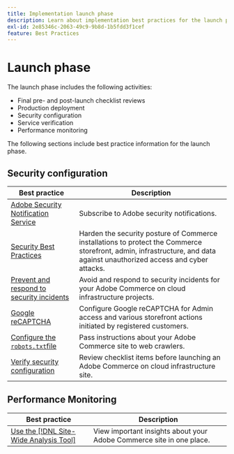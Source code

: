 ```yaml
---
title: Implementation launch phase
description: Learn about implementation best practices for the launch phase of Adobe Commerce projects.
exl-id: 2e85346c-2063-49c9-9b8d-1b5fdd3f1cef
feature: Best Practices
---
```

# Launch phase

The launch phase includes the following activities:

- Final pre- and post-launch checklist reviews
- Production deployment
- Security configuration
- Service verification
- Performance monitoring

The following sections include best practice information for the launch phase.

## Security configuration

| Best practice                                                                                                                      | Description                                                                                                                                                              |
|------------------------------------------------------------------------------------------------------------------------------------|--------------------------------------------------------------------------------------------------------------------------------------------------------------------------|
| [Adobe Security Notification Service​](https://www.adobe.com/subscription/adbeSecurityNotifications.html)                            | Subscribe to Adobe security notifications.                                                                                                                               |
| [Security Best Practices​](https://www.adobe.com/subscription/adbeSecurityNotifications.html)                                        | Harden the security posture of Commerce installations to protect the Commerce storefront, admin, infrastructure, and data against unauthorized access and cyber attacks. |
| [Prevent and respond to security incidents](prevent-respond-security-incident.md)                                                  | Avoid and respond to security incidents for your Adobe Commerce on cloud infrastructure projects.                                                                        |
| [Google reCAPTCHA](https://experienceleague.adobe.com/docs/commerce-admin/systems/security/captcha/security-google-recaptcha.html) | Configure Google reCAPTCHA for Admin access and various storefront actions initiated by registered customers.                                                            |
| [Configure the `robots.txt​` file](robots-txt.md)                                                                                    | Pass instructions about your Adobe Commerce site to web crawlers.                                                                                                        |
| [Verify security configuration](https://experienceleague.adobe.com/docs/commerce-cloud-service/user-guide/launch/checklist.html)   | Review checklist items before launching an Adobe Commerce on cloud infrastructure site.                                                                                  |

## Performance Monitoring

| Best practice                                                                                                                                  | Description                                                          |
|------------------------------------------------------------------------------------------------------------------------------------------------|----------------------------------------------------------------------|
| [Use the [!DNL Site-Wide Analysis Tool]](../../../tools/site-wide-analysis-tool/intro.md#integrations-with-other-adobe-commerce-support-tools) | View important insights about your Adobe Commerce site in one place. |
